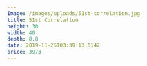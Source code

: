 ```yaml
---
Image: /images/uploads/51st-correlation.jpg
title: 51st Correlation
height: 30
width: 40
depth: 0.8
date: 2019-11-25T03:39:13.514Z
price: 3973
---
```


